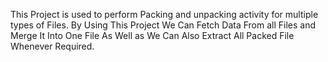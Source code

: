 This Project is used to perform Packing and unpacking activity for multiple types of Files.
By Using This Project We Can Fetch Data From all Files and Merge It Into One File As Well as We Can Also Extract All Packed File Whenever
Required.
